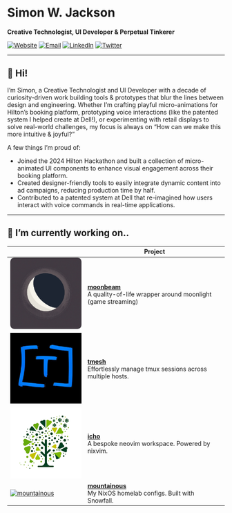 # Simon W. Jackson

**Creative Technologist, UI Developer & Perpetual Tinkerer**

[![Website](https://img.shields.io/badge/Website-simonwjackson.io-blue?style=flat-square)](https://simonwjackson.io) 
[![Email](https://img.shields.io/badge/Email-opensource@simonwjackson.io-blue?style=flat-square)](mailto:opensource@simonwjackson.io)
[![LinkedIn](https://img.shields.io/badge/LinkedIn-simonwjackson-blue?style=flat-square)](https://www.linkedin.com/in/simonwjackson)
[![Twitter](https://img.shields.io/badge/Twitter-@simonwjackson-blue?style=flat-square)](https://twitter.com/simonwjackson)

---

## 👋 Hi! 

I’m Simon, a Creative Technologist and UI Developer with a decade of curiosity-driven work building tools & prototypes that blur the lines between design and engineering. Whether I’m crafting playful micro-animations for Hilton’s booking platform, prototyping voice interactions (like the patented system I helped create at Dell!), or experimenting with retail displays to solve real-world challenges, my focus is always on “How can we make this more intuitive & joyful?”

A few things I’m proud of:

- Joined the 2024 Hilton Hackathon and built a collection of micro-animated UI components to enhance visual engagement across their booking platform.
- Created designer-friendly tools to easily integrate dynamic content into ad campaigns, reducing production time by half.
- Contributed to a patented system at Dell that re-imagined how users interact with voice commands in real-time applications.

---

## 🌱 I’m currently working on..

|   | Project |
|---|---|
| <a target="_blank" rel="noopener noreferrer" href="https://github.com/elevate/moonbeam"><img src="https://github.com/simonwjackson/elevate/raw/main/packages/moonbeam/moonbeam-logo.png" alt="Moonbeam Logo" style="width: 200px; max-width: 100%;"></a> | **[moonbeam](https://github.com/elevate/moonbeam)**<br>A quality-of-life wrapper around moonlight (game streaming) |
| <a target="_blank" rel="noopener noreferrer" href="https://github.com/simonwjackson/tmesh"><img src="https://github.com/simonwjackson/tmesh/blob/main/.github/tmesh.jpg" alt="Tmesh Logo" style="width: 200px; max-width: 100%;"></a> | **[tmesh](https://github.com/simonwjackson/tmesh)**<br>Effortlessly manage tmux sessions across multiple hosts. |
| <a target="_blank" rel="noopener noreferrer" href="https://github.com/simonwjackson/icho"><img src="https://github.com/simonwjackson/icho/raw/main/.github/assets/8e7b8cce-3782-42c0-a3eb-62ca1ec649bd_removalai_preview.png" style="width: 200px; max-width: 100%;"></a> | **[icho](https://github.com/simonwjackson/icho)**<br>A bespoke neovim workspace. Powered by nixvim. |
| <a target="_blank" rel="noopener noreferrer" href="https://github.com/simonwjackson/mountainous"><img src="https://github.com/simonwjackson/mountainous/raw/main/.github/assets/mountainous-logo.jpg" alt="mountainous" style="width: 200px; max-width: 100%;"></a> | **[mountainous](https://github.com/simonwjackson/mountainous)**<br>My NixOS homelab configs. Built with Snowfall. |
